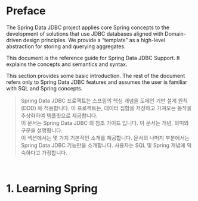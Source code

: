 # Preface
The Spring Data JDBC project applies core Spring concepts to the development of solutions that use JDBC databases aligned with Domain-driven design principles.
We provide a “template” as a high-level abstraction for storing and querying aggregates.

This document is the reference guide for Spring Data JDBC Support.
It explains the concepts and semantics and syntax.

This section provides some basic introduction.
The rest of the document refers only to Spring Data JDBC features and assumes the user is familiar with SQL and Spring concepts.

> Spring Data JDBC 프로젝트는 스프링의 핵심 개념을 도메인 기반 설계 원칙 (DDD) 에 적용합니다. 
> 이 프로젝트는, 데이터 집합을 저장하고 가져오는 동작을 추상화하여 템플릿으로 제공합니다. 
> <br>
> 이 문서는 Spring Data JDBC 의 참조 가이드 입니다.
> 이 문서는 개념, 의미와 구문을 설명합니다.
> <br>
> 이 섹션에서는 몇 가지 기본적인 소개를 제공합니다.
> 문서의 나머지 부분에서는 Spring Data JDBC 기능만을 소개합니다.
> 사용자는 SQL 및 Spring 개념에 익숙하다고 가정합니다.

<br>

# 1. Learning Spring

>